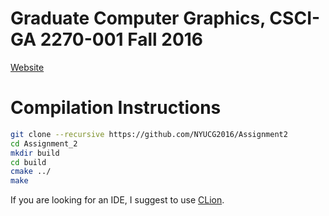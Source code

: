 # Graduate Computer Graphics, CSCI-GA 2270-001 Fall 2016

[Website](https://github.com/danielepanozzo/cg)


# Compilation Instructions

```bash
git clone --recursive https://github.com/NYUCG2016/Assignment2
cd Assignment_2
mkdir build
cd build
cmake ../
make
```

If you are looking for an IDE, I suggest to use [CLion](https://www.jetbrains.com/clion/).
